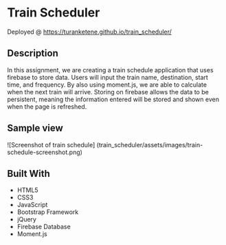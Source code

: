 # Train Scheduler

Deployed @ https://turanketene.github.io/train_scheduler/

## Description
In this assignment, we are creating a train schedule application that uses firebase to store data. Users will input the train name, destination, start time, and frequency. By also using moment.js, we are able to calculate when the next train will arrive. Storing on firebase allows the data to be persistent, meaning the information entered will be stored and shown even when the page is refreshed.

## Sample view

![Screenshot of train schedule]
(train_scheduler/assets/images/train-schedule-screenshot.png)


## Built With

* HTML5
* CSS3
* JavaScript
* Bootstrap Framework
* jQuery
* Firebase Database
* Moment.js
